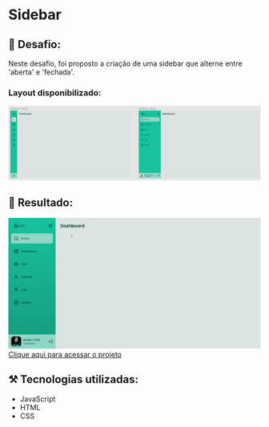 # Sidebar

## 🎯 Desafio:

Neste desafio, foi proposto a criação de uma sidebar que alterne entre 'aberta' e 'fechada'.
<br>
### Layout disponibilizado:
<img src="./images/layout.png">
<br>

## 🚀 Resultado: 
<img src="./images/resultado.gif">
<a href="https://sidebar-gold.vercel.app">Clique aqui para acessar o projeto</a> 


## ⚒️ Tecnologias utilizadas:
* JavaScript
* HTML
* CSS
